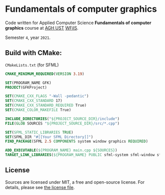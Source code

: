 # Fundamentals of computer graphics

Code written for Applied Computer Science **Fundamentals of computer graphics** course at [AGH UST](https://www.agh.edu.pl/en) [WFiIS](https://www.fis.agh.edu.pl/en/).

Semester `4`, year `2021`.

## Build with CMake:

`CMakeLists.txt` (for SFML)

```cmake
CMAKE_MINIMUM_REQUIRED(VERSION 3.19)

SET(PROGRAM_NAME GFK)
PROJECT(GFKProject)

SET(CMAKE_CXX_FLAGS "-Wall -pedantic")
SET(CMAKE_CXX_STANDARD 17)
SET(CMAKE_CXX_STANDARD_REQUIRED True)
SET(CMAKE_COLOR_MAKEFILE True)

INCLUDE_DIRECTORIES("${PROJECT_SOURCE_DIR}/include")
FILE(GLOB SOURCES "${PROJECT_SOURCE_DIR}/src/*.cpp")

SET(SFML_STATIC_LIBRARIES TRUE)
SET(SFML_DIR "#[[Your SFML Directory]]")
FIND_PACKAGE(SFML 2.5 COMPONENTS system window graphics REQUIRED)

ADD_EXECUTABLE(${PROGRAM_NAME} main.cpp ${SOURCES})
TARGET_LINK_LIBRARIES(${PROGRAM_NAME} PUBLIC sfml-system sfml-window sfml-graphics)
```

## License

Sources are licensed under MIT, a free and open-source license. For details, please see [the license file](LICENSE.md).

